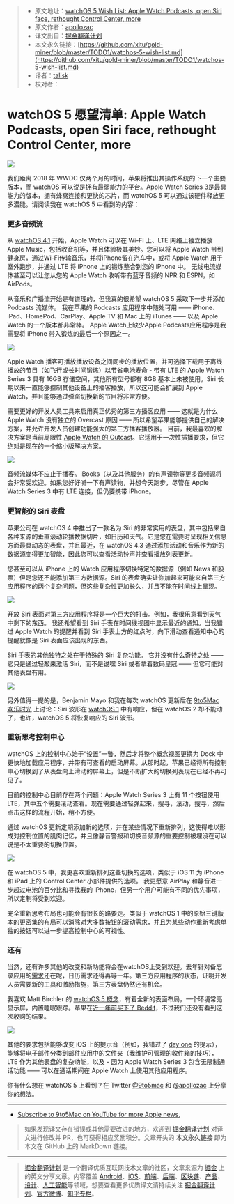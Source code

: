> * 原文地址：[watchOS 5 Wish List: Apple Watch Podcasts, open Siri face, rethought Control Center, more](https://9to5mac.com/2018/04/04/watchos-5-wish-list/)
> * 原文作者：[apollozac](https://twitter.com/apollozac)
> * 译文出自：[掘金翻译计划](https://github.com/xitu/gold-miner)
> * 本文永久链接：[https://github.com/xitu/gold-miner/blob/master/TODO1/watchos-5-wish-list.md](https://github.com/xitu/gold-miner/blob/master/TODO1/watchos-5-wish-list.md)
> * 译者：[talisk](https://github.com/talisk)
> * 校对者：

# watchOS 5 愿望清单: Apple Watch Podcasts, open Siri face, rethought Control Center, more

![](https://9to5mac.files.wordpress.com/2017/09/apple-watch-series-31.jpg?quality=82&w=1024#038;strip=all&w=1600)

我们距离 2018 年 WWDC 仅两个月的时间，苹果将推出其操作系统的下一个主要版本，而 watchOS 可以说是拥有最弱能力的平台。Apple Watch Series 3是最具能力的版本，拥有蜂窝连接和更快的芯片，而 watchOS 5 可以通过该硬件释放更多潜能。请阅读我在 watchOS 5 中看到的内容：

### 更多音频流

从 [watchOS 4.1](https://9to5mac.com/2017/10/31/watchos-4-1-apple-music-apple-watch/) 开始，Apple Watch 可以在 Wi-Fi 上、LTE 网络上独立播放 Apple Music，包括收音机等，并且体验极其美妙。您可以将 Apple Watch 带到健身房，通过Wi-Fi传输音乐，并将iPhone留在汽车中，或将 Apple Watch 用于室外跑步，并通过 LTE 将 iPhone 上的锻炼整合到您的 iPhone 中。 无线电流媒体甚至可以让您从您的 Apple Watch 收听带有蓝牙音频的 NPR 和 ESPN，如 AirPods。

从音乐和广播流开始是有道理的，但我真的很希望 watchOS 5 采取下一步并添加 Podcasts 流媒体。 我在苹果的 Podcasts 应用程序中随处可用 —— iPhone、iPad、HomePod、CarPlay、Apple TV 和 Mac 上的 iTunes —— 以及 Apple Watch 的一个版本都非常棒。 Apple Watch上缺少Apple Podcasts应用程序是我需要将 iPhone 带入锻炼的最后一个原因之一。

![](https://9to5mac.files.wordpress.com/2018/04/apple-watch-podcasts.png?w=1000&h=436)

Apple Watch 播客可播放播放设备之间同步的播放位置，并可选择下载用于离线播放的节目（如飞行或长时间锻炼）以节省电池寿命 - 带有 LTE 的 Apple Watch Series 3 具有 16GB 存储空间，其他所有型号都有 8GB 基本上未被使用。Siri 长期以来一直能够控制其他设备上的播客播放，所以这可能会扩展到 Apple Watch，并且能够通过弹窗切换新的节目将非常方便。

需要更好的开发人员工具来启用真正优秀的第三方播客应用 —— 这就是为什么 Apple Watch 没有独立的 Overcast 原因 —— 所以希望苹果能够提供自己的解决方案，并允许开发人员创建功能强大的第三方播客播放器。 目前，我最喜欢的解决方案是当前局限性 [Apple Watch 的 Outcast](https://9to5mac.com/2018/01/30/outcast-apple-watch-podcast-app/)。它适用于一次性插播要求，但它绝对是现在的一个缩小版解决方案。

![](https://9to5mac.files.wordpress.com/2017/03/ibooks-now-playing-e1522859883856.jpg?quality=82&strip=all&strip=all)

音频流媒体不应止于播客。iBooks（以及其他服务）的有声读物等更多音频源将会非常受欢迎。如果您好好听一下有声读物，并想今天跑步，尽管在 Apple Watch Series 3 中有 LTE 连接，但仍要携带 iPhone。

### 更智能的 Siri 表盘

苹果公司在 watchOS 4 中推出了一款名为 Siri 的非常实用的表盘，其中包括来自各种来源的垂直滚动轮播数据切片，如日历和天气。它是您在需要时呈现相关信息方面最具动态的表盘，并且最近，在 watchOS 4.3 通过添加活动和音乐作为新的数据源变得更加智能，因此您可以查看活动铃声并查看播放列表更新。

您甚至可以从 iPhone 上的 Watch 应用程序切换特定的数据源（例如 News 和股票）但是您还不能添加第三方数据源。Siri 的表盘确实让你加起来可能来自第三方应用程序的两个复杂问题，但这些复杂性更加长久，并且不能在时间线上呈现。

![](https://9to5mac.files.wordpress.com/2018/04/siri-watch.jpg?quality=82&strip=all&strip=all)

开放 Siri 表面对第三方应用程序将是一个巨大的打击。例如，我很乐意看到[天气](https://geo.itunes.apple.com/cn/app/things-3/id904237743?mt=8&at=10laZc&pt=1118808)中剩下的东西。 我还希望看到 Siri 手表在时间线视图中显示最近的通知。当我错过 Apple Watch 的提醒并看到 Siri 手表上方的红点时，向下滑动查看通知中心的提醒就像是 Siri 表面应该出现的东西。

Siri 手表的其他独特之处在于特殊的 Siri 复杂功能。 它并没有什么奇特之处 —— 它只是通过轻敲来激活 Siri，而不是说嘿 Siri 或者拿着数码皇冠 —— 但它可能对其他表盘有用。

![](https://9to5mac.files.wordpress.com/2017/05/siri-watch.jpg?quality=82&strip=all&strip=all)

另外值得一提的是，Benjamin Mayo 和我在每次 watchOS 更新后在 [9to5Mac 欢乐时光](https://9to5mac.com/guides/9to5mac-happy-hour/) 上讨论：Siri 波形在 [watchOS 1](https://9to5mac.com/2017/05/17/watchos-4-original-watch-os/) 中有响应，但在 watchOS 2 却不能动了，也许，watchOS 5 将恢复响应的 Siri 波形。

### 重新思考控制中心

watchOS 上的控制中心始于“设置”一瞥，然后才将整个概念视图更换为 Dock 中更快地加载应用程序，并带有可查看的启动屏幕。从那时起，苹果已经将所有控制中心切换到了从表盘向上滑动的屏幕上，但是不断扩大的切换列表现在已经不再可见了。

目前的控制中心目前存在两个问题：Apple Watch Series 3 上有 11 个按钮使用 LTE，其中五个需要滚动查看。现在需要通过轻弹起来，搜寻，滚动，搜寻，然后点击这样的流程开始，稍不方便。

通过 watchOS 更新定期添加新的选项，并在某些情况下重新排列，这使得难以形成对控制位置的肌肉记忆，并且像静音警报和切换音频源的重要控制被埋没在可以说是不太重要的切换位置。

![](https://9to5mac.files.wordpress.com/2018/04/control-center-watch.jpg?quality=82&strip=all&strip=all)

在 watchOS 5 中，我更喜欢重新排列这些切换的选项，类似于 iOS 11 为 iPhone 和 iPad 上的 Control Center 小部件提供的选项。 我更愿意 AirPlay 和静音进一步超过电池的百分比和寻找我的 iPhone，但另一个用户可能有不同的优先事项，所以定制将受到欢迎。

完全重新思考布局也可能会有很长的路要走。类似于 watchOS 1 中的原始三键版本的更密集的布局可以消除对大多数按钮的滚动需求，并且为某些动作重新考虑单独的按钮可以进一步提高控制中心的可视性。

### 还有

当然，还有许多其他的改变和新功能将会在watchOS上受到欢迎。去年针对备忘录应用的[需求](https://9to5mac.com/2017/04/12/wwdc-apple-watch-watchos-4/)还在呢，日历需求还得再等一年。第三方应用程序的状态，证明开发人员需要新的工具和激励措施，第三方表盘仍然还有机会。

我喜欢 Matt Birchler 的 [watchOS 5 概念](https://9to5mac.com/2018/01/16/watchos-5-apple-watch/)，有着全新的表面布局，一个环境常亮显示屏，内置睡眠跟踪。苹果在[近一年前买下了 Beddit](https://9to5mac.com/2017/05/09/apple-acquires-popular-apple-watch-sleep-tracking-app-beddit/)，不过我们还没有看到这次收购的结果。

![](https://9to5mac.files.wordpress.com/2018/04/call.png?w=1000&h=468)

其他的要求包括能够改变 iOS 上的提示音（例如，我错过了 [day one](https://9to5mac.com/2015/05/18/apple-watch-review-video/) 的提示），能够将电子邮件分类到邮件应用中的文件夹（我维护可管理的收件箱的技巧），LTE 作为其他表盘的复杂功能，以及 - 因为 Apple Watch Series 3 包含无限制通话功能 —— 可以在通话期间在 Apple Watch 上使用其他应用程序。

你有什么想在 watchOS 5 上看到？在 Twitter [@9to5mac](https://twitter.com/9to5mac) 和 [@apollozac](https://twitter.com/apollozac) 上分享你的想法。

* * *

* [Subscribe to 9to5Mac on YouTube for more Apple news.](https://www.youtube.com/c/9to5mac?sub_confirmation=1)

> 如果发现译文存在错误或其他需要改进的地方，欢迎到 [掘金翻译计划](https://github.com/xitu/gold-miner) 对译文进行修改并 PR，也可获得相应奖励积分。文章开头的 **本文永久链接** 即为本文在 GitHub 上的 MarkDown 链接。


---

> [掘金翻译计划](https://github.com/xitu/gold-miner) 是一个翻译优质互联网技术文章的社区，文章来源为 [掘金](https://juejin.im) 上的英文分享文章。内容覆盖 [Android](https://github.com/xitu/gold-miner#android)、[iOS](https://github.com/xitu/gold-miner#ios)、[前端](https://github.com/xitu/gold-miner#前端)、[后端](https://github.com/xitu/gold-miner#后端)、[区块链](https://github.com/xitu/gold-miner#区块链)、[产品](https://github.com/xitu/gold-miner#产品)、[设计](https://github.com/xitu/gold-miner#设计)、[人工智能](https://github.com/xitu/gold-miner#人工智能)等领域，想要查看更多优质译文请持续关注 [掘金翻译计划](https://github.com/xitu/gold-miner)、[官方微博](http://weibo.com/juejinfanyi)、[知乎专栏](https://zhuanlan.zhihu.com/juejinfanyi)。
